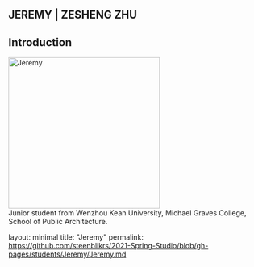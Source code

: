 ## JEREMY | ZESHENG ZHU

## Introduction
<img alt="Jeremy" src="https://user-images.githubusercontent.com/79675809/109989854-d84ae580-7d43-11eb-9619-e2d48bf8d6fc.jpg?raw=true" width="300">
<br>
Junior student from Wenzhou Kean University, Michael Graves College, School of Public Architecture.


layout: minimal 
title: "Jeremy" 
permalink: https://github.com/steenblikrs/2021-Spring-Studio/blob/gh-pages/students/Jeremy/Jeremy.md


